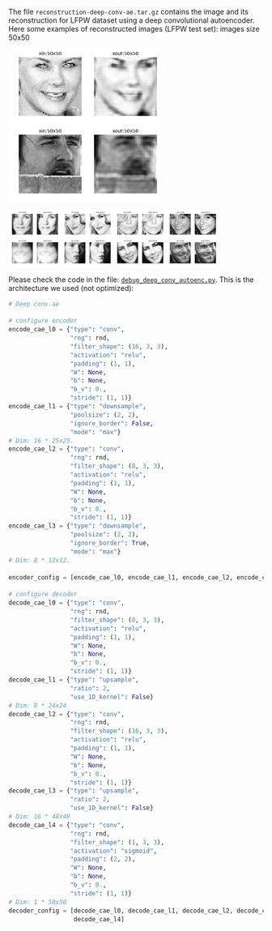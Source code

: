 The file `reconstruction-deep-conv-ae.tar.gz` contains the image and its reconstruction for LFPW dataset using a deep convolutional autoencoder.
Here some examples of reconstructed images (LFPW test set): images size 50x50

<img src="0.png" alt="Drawing" width="300" height="150"/> <img src="10.png" alt="Drawing" width="300" height="150"/>

<img src="11.png" alt="Drawing" style="width: 100px;"/>
<img src="14.png" alt="Drawing" style="width: 100px;"/>

<img src="19.png" alt="Drawing" style="width: 100px;"/>
<img src="21.png" alt="Drawing" style="width: 100px;"/>

<img src="25.png" alt="Drawing" style="width: 100px;"/>
<img src="58.png" alt="Drawing" style="width: 100px;"/>

<img src="63.png" alt="Drawing" style="width: 100px;"/>
<img src="94.png" alt="Drawing" style="width: 100px;"/>

Please check the code in the file: [`debug_deep_conv_autoenc.py`](https://github.com/sbelharbi/structured-output-ae/blob/master/sop_embed/experiments/debug_deep_conv_autoenc.py). This is the architecture we used (not optimized):
```python
# Deep conv.ae

# configure encoder
encode_cae_l0 = {"type": "conv",
                 "rng": rnd,
                 "filter_shape": (16, 3, 3),
                 "activation": "relu",
                 "padding": (1, 1),
                 "W": None,
                 "b": None,
                 "b_v": 0.,
                 "stride": (1, 1)}
encode_cae_l1 = {"type": "downsample",
                 "poolsize": (2, 2),
                 "ignore_border": False,
                 "mode": "max"}
# Dim: 16 * 25x25.
encode_cae_l2 = {"type": "conv",
                 "rng": rnd,
                 "filter_shape": (8, 3, 3),
                 "activation": "relu",
                 "padding": (1, 1),
                 "W": None,
                 "b": None,
                 "b_v": 0.,
                 "stride": (1, 1)}
encode_cae_l3 = {"type": "downsample",
                 "poolsize": (2, 2),
                 "ignore_border": True,
                 "mode": "max"}
# Dim: 8 * 12x12.

encoder_config = [encode_cae_l0, encode_cae_l1, encode_cae_l2, encode_cae_l3]

# configure decoder
decode_cae_l0 = {"type": "conv",
                 "rng": rnd,
                 "filter_shape": (8, 3, 3),
                 "activation": "relu",
                 "padding": (1, 1),
                 "W": None,
                 "b": None,
                 "b_v": 0.,
                 "stride": (1, 1)}
decode_cae_l1 = {"type": "upsample",
                 "ratio": 2,
                 "use_1D_kernel": False}
# Dim: 8 * 24x24
decode_cae_l2 = {"type": "conv",
                 "rng": rnd,
                 "filter_shape": (16, 3, 3),
                 "activation": "relu",
                 "padding": (1, 1),
                 "W": None,
                 "b": None,
                 "b_v": 0.,
                 "stride": (1, 1)}
decode_cae_l3 = {"type": "upsample",
                 "ratio": 2,
                 "use_1D_kernel": False}
# Dim: 16 * 48x48
decode_cae_l4 = {"type": "conv",
                 "rng": rnd,
                 "filter_shape": (1, 3, 3),
                 "activation": "sigmoid",
                 "padding": (2, 2),
                 "W": None,
                 "b": None,
                 "b_v": 0.,
                 "stride": (1, 1)}
# Dim: 1 * 50x50
decoder_config = [decode_cae_l0, decode_cae_l1, decode_cae_l2, decode_cae_l3,
                  decode_cae_l4]
```